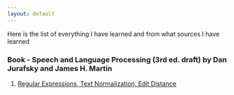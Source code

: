 ```yaml
---
layout: default
---
```


Here is the list of everything I have learned and from what sources I have learned

### Book - Speech and Language Processing (3rd ed. draft) by Dan Jurafsky and James H. Martin

1. [Regular Expressions, Text Normalization, Edit Distance](https://m3verma.github.io/NLP/Book_Speech_Language_Process/Chapter_2)
